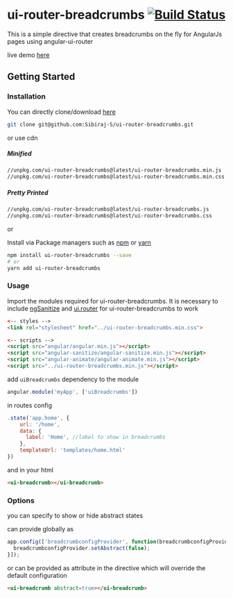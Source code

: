 # ui-router-breadcrumbs [![Build Status](https://travis-ci.com/Sibiraj-S/ui-router-breadcrumbs.svg?branch=master)](https://travis-ci.com/Sibiraj-S/ui-router-breadcrumbs)

This is a simple directive that creates breadcrumbs on the fly for AngularJs pages using angular-ui-router

live demo [here][demo]

## Getting Started

### Installation

You can directly clone/download [here][ui-router-breadcrumbs]

```bash
git clone git@github.com:Sibiraj-S/ui-router-breadcrumbs.git
```

or use cdn

##### Minified

```bash
//unpkg.com/ui-router-breadcrumbs@latest/ui-router-breadcrumbs.min.js
//unpkg.com/ui-router-breadcrumbs@latest/ui-router-breadcrumbs.min.css
```

##### Pretty Printed

```bash
//unpkg.com/ui-router-breadcrumbs@latest/ui-router-breadcrumbs.js
//unpkg.com/ui-router-breadcrumbs@latest/ui-router-breadcrumbs.css
```

or

Install via Package managers such as [npm][npm] or [yarn][yarn]

```bash
npm install ui-router-breadcrumbs --save
# or
yarn add ui-router-breadcrumbs
```

### Usage

Import the modules required for ui-router-breadcrumbs. It is necessary to include [ngSanitize][ngSanitize] and [ui.router][uiRouter] for ui-router-breadcrumbs to work

 ```html
<-- styles -->
<link rel="stylesheet" href="../ui-router-breadcrumbs.min.css">

<-- scripts -->
<script src="angular/angular.min.js"></script>
<script src="angular-sanitize/angular-sanitize.min.js"></script>
<script src="angular-animate/angular-animate.min.js"></script>
<script src="../ui-router-breadcrumbs.min.js"></script>
 ```

add `uiBreadcrumbs` dependency to the module

```js
angular.module('myApp', ['uiBreadcrumbs'])
```

in routes config

```js
.state('app.home', {
    url: '/home',
    data: {
      label: 'Home', //label to show in breadcrumbs
    },
    templateUrl: 'templates/home.html'
})
```

and in your html

```html
<ui-breadcrumb></ui-breadcrumb>
```

### Options

you can specify to show or hide abstract states

can provide globally as

```js
app.config(['breadcrumbconfigProvider', function(breadcrumbconfigProvider) {
  breadcrumbconfigProvider.setAbstract(false);
}]);
```

or can be provided as attribute in the directive which will override the default configuration

```html
<ui-breadcrumb abstract=true></ui-breadcrumb>
```

[uiRouter]: https://ui-router.github.io/
[ngSanitize]: https://docs.angularjs.org/api/ngSanitize
[npm]: https://www.npmjs.com/
[yarn]: https://yarnpkg.com/lang/en/
[github]: https://sibiraj-s.github.io/
[ui-router-breadcrumbs]: https://github.com/Sibiraj-S/ui-router-breadcrumbs
[demo]: https://sibiraj-s.github.io/ui-router-breadcrumbs/

